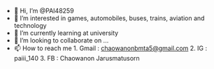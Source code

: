 - 👋 Hi, I’m @PAI48259
- 👀 I’m interested in games, automobiles, buses, trains, aviation and technology
- 🌱 I’m currently learning at university
- 💞️ I’m looking to collaborate on ...
- 📫 How to reach me 
        1. Gmail : chaowanonbmta5@gmail.com
        2. IG : paiii_140
        3. FB : Chaowanon Jarusmatusorn

<!---
PAI48259/PAI48259 is a ✨ special ✨ repository because its `README.md` (this file) appears on your GitHub profile.
You can click the Preview link to take a look at your changes.
--->
